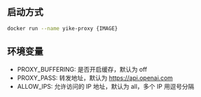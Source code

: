 ## 启动方式
```bash
docker run --name yike-proxy {IMAGE} 
```

## 环境变量
- PROXY_BUFFERING: 是否开启缓存，默认为 off
- PROXY_PASS: 转发地址，默认为 https://api.openai.com
- ALLOW_IPS: 允许访问的 IP 地址，默认为 all，多个 IP 用逗号分隔

